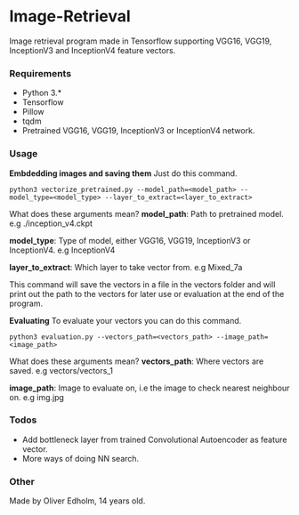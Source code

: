 # Image-Retrieval
Image retrieval program made in Tensorflow supporting VGG16, VGG19, InceptionV3 and InceptionV4 feature vectors.


### Requirements
* Python 3.*
* Tensorflow
* Pillow
* tqdm
* Pretrained VGG16, VGG19, InceptionV3 or InceptionV4 network.


### Usage
**Embdedding images and saving them**
Just do this command.
```
python3 vectorize_pretrained.py --model_path=<model_path> --model_type=<model_type> --layer_to_extract=<layer_to_extract>
```
What does these arguments mean?
**model_path**: Path to pretrained model. e.g ./inception_v4.ckpt

**model_type**: Type of model, either VGG16, VGG19, InceptionV3 or InceptionV4. e.g InceptionV4

**layer_to_extract**: Which layer to take vector from. e.g Mixed_7a

This command will save the vectors in a file in the vectors folder and will print out the path to the vectors for later
use or evaluation at the end of the program.

**Evaluating**
To evaluate your vectors you can do this command.
```
python3 evaluation.py --vectors_path=<vectors_path> --image_path=<image_path>
```
What does these arguments mean?
**vectors_path**: Where vectors are saved. e.g vectors/vectors_1

**image_path**: Image to evaluate on, i.e the image to check nearest neighbour on. e.g img.jpg

### Todos
* Add bottleneck layer from trained Convolutional Autoencoder as feature vector.
* More ways of doing NN search.

### Other
Made by Oliver Edholm, 14 years old.
